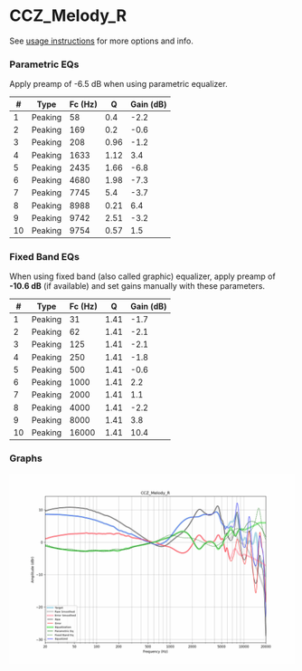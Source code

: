 # CCZ_Melody_R
See [usage instructions](https://github.com/jaakkopasanen/AutoEq#usage) for more options and info.

### Parametric EQs
Apply preamp of -6.5 dB when using parametric equalizer.

|   # | Type    |   Fc (Hz) |    Q |   Gain (dB) |
|-----|---------|-----------|------|-------------|
|   1 | Peaking |        58 | 0.4  |        -2.2 |
|   2 | Peaking |       169 | 0.2  |        -0.6 |
|   3 | Peaking |       208 | 0.96 |        -1.2 |
|   4 | Peaking |      1633 | 1.12 |         3.4 |
|   5 | Peaking |      2435 | 1.66 |        -6.8 |
|   6 | Peaking |      4680 | 1.98 |        -7.3 |
|   7 | Peaking |      7745 | 5.4  |        -3.7 |
|   8 | Peaking |      8988 | 0.21 |         6.4 |
|   9 | Peaking |      9742 | 2.51 |        -3.2 |
|  10 | Peaking |      9754 | 0.57 |         1.5 |

### Fixed Band EQs
When using fixed band (also called graphic) equalizer, apply preamp of **-10.6 dB** (if available) and set gains manually with these parameters.

|   # | Type    |   Fc (Hz) |    Q |   Gain (dB) |
|-----|---------|-----------|------|-------------|
|   1 | Peaking |        31 | 1.41 |        -1.7 |
|   2 | Peaking |        62 | 1.41 |        -2.1 |
|   3 | Peaking |       125 | 1.41 |        -2.1 |
|   4 | Peaking |       250 | 1.41 |        -1.8 |
|   5 | Peaking |       500 | 1.41 |        -0.6 |
|   6 | Peaking |      1000 | 1.41 |         2.2 |
|   7 | Peaking |      2000 | 1.41 |         1.1 |
|   8 | Peaking |      4000 | 1.41 |        -2.2 |
|   9 | Peaking |      8000 | 1.41 |         3.8 |
|  10 | Peaking |     16000 | 1.41 |        10.4 |

### Graphs
![](./CCZ_Melody_R.png)
